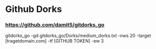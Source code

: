 # Github Dorks

### https://github.com/damit5/gitdorks_go

gitdorks_go -gd gitdorks_go/Dorks/medium_dorks.txt -nws 20 -target [tragetdomain.com] -tf [GITHUB TOKEN] -ew 3 
